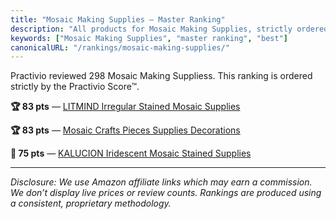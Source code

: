 ```yaml
---
title: "Mosaic Making Supplies — Master Ranking"
description: "All products for Mosaic Making Supplies, strictly ordered by the Practivio Score™."
keywords: ["Mosaic Making Supplies", "master ranking", "best"]
canonicalURL: "/rankings/mosaic-making-supplies/"
---
```


Practivio reviewed 298 Mosaic Making Suppliess. This ranking is ordered strictly by the Practivio Score™.

**🏆 83 pts** — [LITMIND Irregular Stained Mosaic Supplies](/products/litmind-irregular-stained-mosaic-supplies-B0B5LYHZ1R/)

**🏆 83 pts** — [Mosaic Crafts Pieces Supplies Decorations](/products/mosaic-crafts-pieces-supplies-decorations-B0912QC6WK/)

**🛒 75 pts** — [KALUCION Iridescent Mosaic Stained Supplies](/products/kalucion-iridescent-mosaic-stained-supplies-B0B3C7QK53/)

---
_Disclosure: We use Amazon affiliate links which may earn a commission. We don’t display live prices or review counts. Rankings are produced using a consistent, proprietary methodology._
